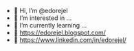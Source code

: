 - 👋 Hi, I’m @edorejel
- 👀 I’m interested in ...
- 🌱 I’m currently learning ...
- :pencil: https://edorejel.blogspot.com/
- :dart: https://www.linkedin.com/in/edorejel/

<!---
edorejel/edorejel is a ✨ special ✨ repository because its `README.md` (this file) appears on your GitHub profile.
You can click the Preview link to take a look at your changes.
--->
